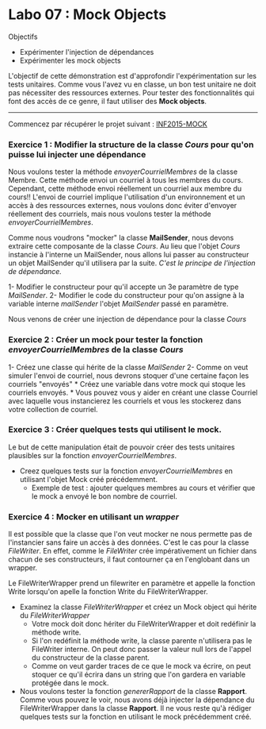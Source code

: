 Labo 07 : Mock Objects
=====

Objectifs
* Expérimenter l'injection de dépendances
* Expérimenter les mock objects

L'objectif de cette démonstration est d'approfondir l'expérimentation sur les tests unitaires. 
Comme vous l'avez vu en classe, un bon test unitaire ne doit pas nécessiter des ressources externes. 
Pour tester des fonctionnalités qui font des accès de ce genre, il faut utiliser des **Mock objects**.

* * *

Commencez par récupérer le projet suivant : [INF2015-MOCK](https://github.com/hugoscurti/INF2015-MOCK)

### Exercice 1 : Modifier la structure de la classe _Cours_ pour qu'on puisse lui injecter une dépendance

Nous voulons tester la méthode _envoyerCourrielMembres_ de la classe Membre. Cette méthode envoi un courriel à tous les membres du cours. 
Cependant, cette méthode envoi réellement un courriel aux membre du cours!! L'envoi de courriel implique l'utilisation d'un environnement et un accès à des ressources externes, 
nous voulons donc éviter d'envoyer réellement des courriels, mais nous voulons tester la méthode _envoyerCourrielMembres_.

Comme nous voudrons "mocker" la classe **MailSender**, nous devons extraire cette composante de la classe _Cours_.
Au lieu que l'objet _Cours_ instancie à l'interne  un MailSender, nous allons lui passer au constructeur un objet MailSender qu'il utilisera par la suite.
*C'est le principe de l'injection de dépendance.*

1- Modifier le constructeur pour qu'il accepte un 3e paramètre de type _MailSender_.
2- Modifier le code du constructeur pour qu'on assigne à la variable interne _mailSender_ l'objet _MailSender_ passé en paramètre.

Nous venons de créer une injection de dépendance pour la classe _Cours_


### Exercice 2 : Créer un mock pour tester la fonction _envoyerCourrielMembres_ de la classe _Cours_

1- Créez une classe qui hérite de la classe _MailSender_
2- Comme on veut simuler l'envoi de courriel, nous devrons stoquer d'une certaine façon les courriels "envoyés"
    * Créez une variable dans votre mock qui stoque les courriels envoyés.
    * Vous pouvez vous y aider en créant une classe Courriel avec laquelle vous instancierez les courriels et vous les stockerez dans votre collection de courriel.

    
### Exercice 3 : Créer quelques tests qui utilisent le mock.
Le but de cette manipulation était de pouvoir créer des tests unitaires plausibles sur la fonction _envoyerCourrielMembres_.

* Creez quelques tests sur la fonction _envoyerCourrielMembres_ en utilisant l'objet Mock créé précédemment.
    * Exemple de test : ajouter quelques membres au cours et vérifier que le mock a envoyé le bon nombre de courriel.
    

### Exercice 4 : Mocker en utilisant un _wrapper_
Il est possible que la classe que l'on veut mocker ne nous permette pas de l'instancier sans faire un accès à des données. C'est le cas pour la classe
_FileWriter_. En effet, comme le _FileWriter_ crée impérativement un fichier dans chacun de ses constructeurs, il faut contourner ça en l'englobant dans un wrapper.

Le FileWriterWrapper prend un filewriter en paramètre et appelle la fonction Write lorsqu'on apelle la fonction Write du FileWriterWrapper.

* Examinez la classe _FileWriterWrapper_ et créez un Mock object qui hérite du _FileWriterWrapper_
    * Votre mock doit donc hériter du FileWriterWrapper et doit redéfinir la méthode write.
    * Si l'on redéfinit la méthode write, la classe parente n'utilisera pas le FileWriter interne. On peut donc passer la valeur null lors de l'appel du constructeur de la classe parent.
    * Comme on veut garder traces de ce que le mock va écrire, on peut stoquer ce qu'il écrira dans un string que l'on gardera en variable protégée dans le mock.
* Nous voulons tester la fonction _genererRapport_ de la classe **Rapport**. Comme vous pouvez le voir, nous avons déjà injecter la dépendance du FileWriterWrapper dans la classe
**Rapport**. Il ne vous reste qu'à rédiger quelques tests sur la fonction en utilisant le mock précédemment créé.
